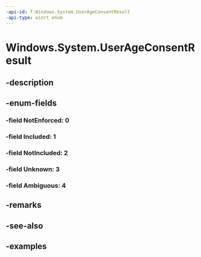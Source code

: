 ```yaml
---
-api-id: T:Windows.System.UserAgeConsentResult
-api-type: winrt enum
---
```


# Windows.System.UserAgeConsentResult

<!--
public enum UserAgeConsentResult
-->


## -description

## -enum-fields

### -field NotEnforced: 0

### -field Included: 1

### -field NotIncluded: 2

### -field Unknown: 3

### -field Ambiguous: 4

## -remarks

## -see-also

## -examples


